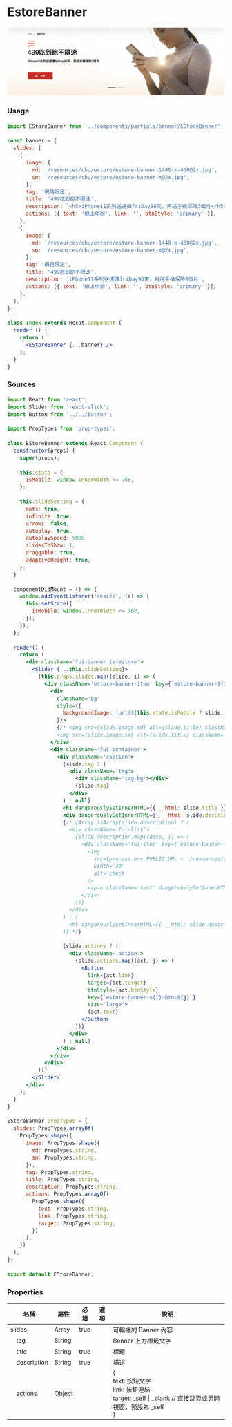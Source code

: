 # EstoreBanner

![EstoreBanner](../images/estore-banner.png)

### Usage
```jsx
import EStoreBanner from '../components/partials/banner/EStoreBanner';

const banner = {
  slides: [
    {
      image: {
        md: '/resources/cbu/estore/estore-banner-1440-x-460@2x.jpg',
        sm: '/resources/cbu/estore/estore-banner-m@2x.jpg',
      },
      tag: '網路限定',
      title: '499吃到飽不限速',
      description: `<h5>iPhone11系列送遠傳friDay90天，再送手機保險3個月</h5>`,
      actions: [{ text: '線上申辦', link: '', btnStyle: 'primary' }],
    },
    {
      image: {
        md: '/resources/cbu/estore/estore-banner-1440-x-460@2x.jpg',
        sm: '/resources/cbu/estore/estore-banner-m@2x.jpg',
      },
      tag: '網路限定',
      title: '499吃到飽不限速',
      description: 'iPhone11系列送遠傳friDay90天，再送手機保險3個月',
      actions: [{ text: '線上申辦', link: '', btnStyle: 'primary' }],
    },
  ],
};

class Index extends Recat.Component {
  render () {
    return (
      <EStoreBanner {...banner} />
    );
  }
}
```

### Sources
```jsx
import React from 'react';
import Slider from 'react-slick';
import Button from '../../Button';

import PropTypes from 'prop-types';

class EStoreBanner extends React.Component {
  constructor(props) {
    super(props);

    this.state = {
      isMobile: window.innerWidth <= 768,
    };

    this.slideSetting = {
      dots: true,
      infinite: true,
      arrows: false,
      autoplay: true,
      autoplaySpeed: 5000,
      slidesToShow: 1,
      draggable: true,
      adaptiveHeight: true,
    };
  }

  componentDidMount = () => {
    window.addEventListener('resize', (e) => {
      this.setState({
        isMobile: window.innerWidth <= 768,
      });
    });
  };

  render() {
    return (
      <div className='fui-banner is-estore'>
        <Slider {...this.slideSetting}>
          {this.props.slides.map((slide, i) => (
            <div className='estore-banner-item' key={`estore-banner-${i}`}>
              <div
                className='bg'
                style={{
                  backgroundImage: `url(${this.state.isMobile ? slide.image.sm : slide.image.md})`,
                }}>
                {/* <img src={slide.image.md} alt={slide.title} className='d-none d-sm-block' />
                <img src={slide.image.sm} alt={slide.title} className='d-block d-sm-none' /> */}
              </div>
              <div className='fui-container'>
                <div className='caption'>
                  {slide.tag ? (
                    <div className='tag'>
                      <div className='tag-bg'></div>
                      {slide.tag}
                    </div>
                  ) : null}
                  <h1 dangerouslySetInnerHTML={{ __html: slide.title }}></h1>
                  <div dangerouslySetInnerHTML={{ __html: slide.description }}></div>
                  {/* {Array.isArray(slide.description) ? (
                    <div className='fui-list'>
                      {slide.description.map((desp, i) => (
                        <div className='fui-item' key={`estore-banner-desp-${i}`}>
                          <img
                            src={process.env.PUBLIC_URL + '/resources/cbu/estore-deals/check-2.svg'}
                            width='30'
                            alt='check'
                          />
                          <span className='text' dangerouslySetInnerHTML={{ __html: desp }}></span>
                        </div>
                      ))}
                    </div>
                  ) : (
                    <h5 dangerouslySetInnerHTML={{ __html: slide.description }}></h5>
                  )} */}

                  {slide.actions ? (
                    <div className='action'>
                      {slide.actions.map((act, j) => (
                        <Button
                          link={act.link}
                          target={act.target}
                          btnStyle={act.btnStyle}
                          key={`estore-banner-${i}-btn-${j}`}
                          size='large'>
                          {act.text}
                        </Button>
                      ))}
                    </div>
                  ) : null}
                </div>
              </div>
            </div>
          ))}
        </Slider>
      </div>
    );
  }
}

EStoreBanner.propTypes = {
  slides: PropTypes.arrayOf(
    PropTypes.shape({
      image: PropTypes.shape({
        md: PropTypes.string,
        sm: PropTypes.string,
      }),
      tag: PropTypes.string,
      title: PropTypes.string,
      description: PropTypes.string,
      actions: PropTypes.arrayOf(
        PropTypes.shape({
          text: PropTypes.string,
          link: PropTypes.string,
          target: PropTypes.string,
        })
      ),
    })
  ),
};

export default EStoreBanner;
```

### Properties
<table>
  <thead>
    <tr>
      <th colspan='2'>名稱</th>
      <th>屬性</th>
      <th>必填</th>
      <th>選項</th>
      <th>說明</th>
    </tr>
  </thead>
  <tbody>
    <tr>
      <td colspan='2'>
        slides
      </td>
      <td>Array</td>
      <td>true</td>
      <td></td>
      <td>可輪播的 Banner 內容</td>
    </tr>
    <tr>
      <td>
      <td>
        tag 
      </td>
      <td>String</td>
      <td></td>
      <td></td>
      <td>Banner 上方標籤文字</td>
    </tr>
    <tr>
      <td>
      <td>
        title 
      </td>
      <td>String</td>
      <td>true</td>
      <td></td>
      <td>標題</td>
    </tr>
    <tr>
      <td>
      <td>
        description 
      </td>
      <td>String</td>
      <td>true</td>
      <td></td>
      <td>描述</td>
    </tr>
    <tr>
      <td>
      <td>
        actions 
      </td>
      <td>Object</td>
      <td></td>
      <td></td>
      <td>
{<br/>
  text: 按鈕文字<br/>
  link: 按鈕連結<br/>
  target: _self | _blank // 直接跳頁或另開視窗，預設為 _self<br/>
}
      </td>
    </tr>
  </tbody>
</table>

